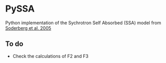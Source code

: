 # PySSA  
Python implementation of the Sychrotron Self Absorbed (SSA) model from
[Soderberg et al. 2005](https://ui.adsabs.harvard.edu/abs/2005ApJ...621..908S/abstract) 

## To do
- Check the calculations of F2 and F3
